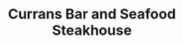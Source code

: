 ---
title: "Currans Bar and Seafood Steakhouse"
address: "Curran's Bar and Seafood Steakhouse, 83 Strangford Road Ardglass, Downpatrick, Co. Antrim, BT30 7SP"
tel: "+44 (0)28 4484 1332"
county: "Antrim"
category: "Pubs"
type: "Content"
lat: "54.280784606933594"
lng: "-5.591814994812012"
---